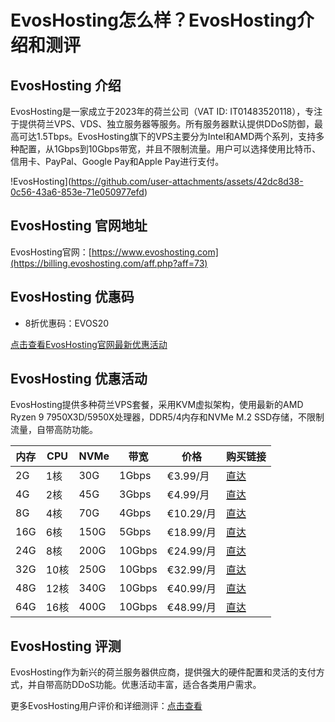 # EvosHosting怎么样？EvosHosting介绍和测评

## EvosHosting 介绍

EvosHosting是一家成立于2023年的荷兰公司（VAT ID: IT01483520118），专注于提供荷兰VPS、VDS、独立服务器等服务。所有服务器默认提供DDoS防御，最高可达1.5Tbps。EvosHosting旗下的VPS主要分为Intel和AMD两个系列，支持多种配置，从1Gbps到10Gbps带宽，并且不限制流量。用户可以选择使用比特币、信用卡、PayPal、Google Pay和Apple Pay进行支付。

!EvosHosting](https://github.com/user-attachments/assets/42dc8d38-0c56-43a6-853e-71e050977efd)

## EvosHosting 官网地址

EvosHosting官网：[https://www.evoshosting.com](https://billing.evoshosting.com/aff.php?aff=73)

## EvosHosting 优惠码

- 8折优惠码：EVOS20

[点击查看EvosHosting官网最新优惠活动](https://billing.evoshosting.com/aff.php?aff=73)

## EvosHosting 优惠活动

EvosHosting提供多种荷兰VPS套餐，采用KVM虚拟架构，使用最新的AMD Ryzen 9 7950X3D/5950X处理器，DDR5/4内存和NVMe M.2 SSD存储，不限制流量，自带高防功能。

| 内存   | CPU  | NVMe  | 带宽     | 价格         | 购买链接                                                                                                                                   |
|--------|------|-------|----------|--------------|--------------------------------------------------------------------------------------------------------------------------------------------|
| 2G     | 1核  | 30G   | 1Gbps    | €3.99/月     | [直达](https://billing.evoshosting.com/aff.php?aff=73&pid=140&carttpl=lagom2)                                                              |
| 4G     | 2核  | 45G   | 3Gbps    | €4.99/月     | [直达](https://billing.evoshosting.com/aff.php?aff=73&pid=141&carttpl=lagom2)                                                              |
| 8G     | 4核  | 70G   | 4Gbps    | €10.29/月    | [直达](https://billing.evoshosting.com/aff.php?aff=73&pid=94&carttpl=lagom2)                                                               |
| 16G    | 6核  | 150G  | 5Gbps    | €18.99/月    | [直达](https://billing.evoshosting.com/aff.php?aff=73&pid=72&carttpl=lagom2)                                                               |
| 24G    | 8核  | 200G  | 10Gbps   | €24.99/月    | [直达](https://billing.evoshosting.com/aff.php?aff=73&pid=73&carttpl=lagom2)                                                               |
| 32G    | 10核 | 250G  | 10Gbps   | €32.99/月    | [直达](https://billing.evoshosting.com/aff.php?aff=73&pid=10&carttpl=lagom2)                                                               |
| 48G    | 12核 | 340G  | 10Gbps   | €40.99/月    | [直达](https://billing.evoshosting.com/aff.php?aff=73&pid=142&carttpl=lagom2)                                                              |
| 64G    | 16核 | 400G  | 10Gbps   | €48.99/月    | [直达](https://billing.evoshosting.com/aff.php?aff=73&pid=143&carttpl=lagom2)                                                              |

## EvosHosting 评测

EvosHosting作为新兴的荷兰服务器供应商，提供强大的硬件配置和灵活的支付方式，并自带高防DDoS功能。优惠活动丰富，适合各类用户需求。

更多EvosHosting用户评价和详细测评：[点击查看](https://billing.evoshosting.com/aff.php?aff=73)
